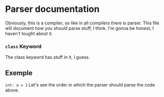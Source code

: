 # Parser documentation
Obviously, this is a compiler, so like in all compilers there is parser. This file will document how you should parse stuff,
I think. I'm gonna be honest, I haven't tought about it.

### ``class`` Keyword
The class keyword has stuff in it, I guess.

## Exemple
``int: a = 1``
Let's see the order in which the parser should parse the code above.